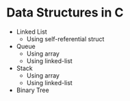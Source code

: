 # Data Structures in C

* Linked List
  * Using self-referential struct
* Queue
  * Using array
  * Using linked-list
* Stack
  * Using array
  * Using linked-list
* Binary Tree
